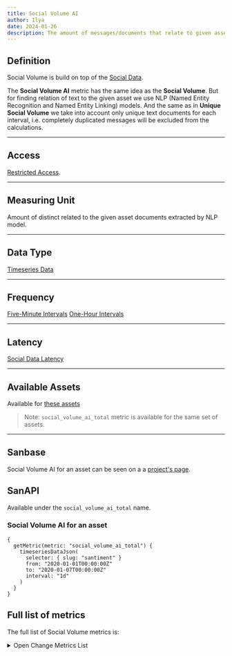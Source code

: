 ```yaml
---
title: Social Volume AI
author: Ilya
date: 2024-01-26
description: The amount of messages/documents that relate to given assert found by NLP model
---
```


## Definition

Social Volume is build on top of the [Social Data](/metrics/details/social-data).

The **Social Volume AI** metric has the same idea as the **Social Volume**. But for finding relation of text to the given asset we use NLP (Named Entity Recognition and Named Entity Linking) models. And the same as in **Unique Social Volume** we take into account only unique text documents for each interval, i.e. completely duplicated messages will be excluded from the calculations.

---

## Access

[Restricted Access](/metrics/details/access#restricted-access).

---

## Measuring Unit

Amount of distinct related to the given asset documents extracted by NLP model.

---

## Data Type

[Timeseries Data](/metrics/details/data-type#timeseries-data)

---

## Frequency

[Five-Minute Intervals](/metrics/details/frequency#five-minute-frequency)
[One-Hour Intervals](/metrics/details/frequency#hourly-frequency)

---

## Latency

[Social Data Latency](/metrics/details/latency#social-data-latency)

---

## Available Assets

Available for [these assets](<https://api.santiment.net/graphiql?variables=&query=%7B%0A%20%20getMetric(metric:%20%22social_volume_ai_total%22)%20%7B%0A%20%20%20%20metadata%20%7B%0A%20%20%20%20%20%20availableSlugs%0A%20%20%20%20%7D%0A%20%20%7D%0A%7D%0A>)

> Note: `social_volume_ai_total` metric is available for the same set of assets.

---

## Sanbase

Social Volume AI for an asset can be seen on a a [project's page](https://app.santiment.net/charts).

## SanAPI

Available under the `social_volume_ai_total` name.

### Social Volume AI for an asset

```graphql-explorer
{
  getMetric(metric: "social_volume_ai_total") {
    timeseriesDataJson(
      selector: { slug: "santiment" }
      from: "2020-01-01T00:00:00Z"
      to: "2020-01-07T00:00:00Z"
      interval: "1d"
    )
  }
}
```

## Full list of metrics

The full list of Social Volume metrics is:

<Details>
<Summary>Open Change Metrics List</Summary>

- social_volume_ai_total

</Details>